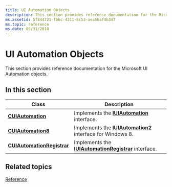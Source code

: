 ```yaml
---
title: UI Automation Objects
description: This section provides reference documentation for the Microsoft UI Automation objects.
ms.assetid: 5f844721-fbbc-4311-8c53-aea5baf4b347
ms.topic: reference
ms.date: 05/31/2018
---
```


# UI Automation Objects

This section provides reference documentation for the Microsoft UI Automation objects.

## In this section



| Class                                                                             | Description                                                                                          |
|-----------------------------------------------------------------------------------|------------------------------------------------------------------------------------------------------|
| [**CUIAutomation**](/previous-versions/windows/desktop/legacy/ff384838(v=vs.85))<br/>                   | Implements the [**IUIAutomation**](/windows/desktop/api/UIAutomationClient/nn-uiautomationclient-iuiautomation) interface.<br/>                   |
| [**CUIAutomation8**](/previous-versions/windows/desktop/legacy/hh448746(v=vs.85))<br/>                 | Implements the [**IUIAutomation2**](/windows/desktop/api/UIAutomationClient/nn-uiautomationclient-iuiautomation) interface for Windows 8.<br/>    |
| [**CUIAutomationRegistrar**](/previous-versions/windows/desktop/legacy/ff384837(v=vs.85))<br/> | Implements the [**IUIAutomationRegistrar**](/windows/desktop/api/UIAutomationCore/nn-uiautomationcore-iuiautomationregistrar) interface.<br/> |



 

## Related topics

<dl> <dt>

[Reference](entry-uiautocore-ref.md)
</dt> </dl>

 

